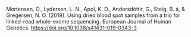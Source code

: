 
Mortensen, Ó., Lydersen, L. N., Apol, K. D., Andorsdóttir, G., Steig, B. á, & Gregersen, N. O. (2019). Using dried blood spot samples from a trio for linked-read whole-exome sequencing. European Journal of Human Genetics. https://doi.org/10.1038/s41431-019-0343-3
